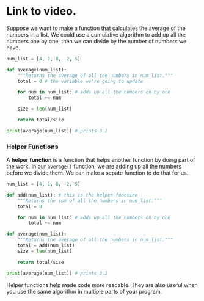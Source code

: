# Link to video.

Suppose we want to make a function that calculates the average of the numbers in a list. We could use a cumulative algorithm to add up all the numbers one by one, then we can divide by the number of numbers we have.

```python
num_list = [4, 1, 8, -2, 5]

def average(num_list):
    """Returns the average of all the numbers in num_list."""
    total = 0 # the variable we're going to update

    for num in num_list: # adds up all the numbers on by one
        total += num

    size = len(num_list)

    return total/size

print(average(num_list)) # prints 3.2
```

### Helper Functions

A **helper function** is a function that helps another function by doing part of the work. In our `average()` function, we are adding up all the numbers before we divide them. We can make a sepate function to do that for us.

```python
num_list = [4, 1, 8, -2, 5]

def add(num_list): # this is the helper function
    """Returns the sum of all the numbers in num_list."""
    total = 0

    for num in num_list: # adds up all the numbers on by one
        total += num

def average(num_list):
    """Returns the average of all the numbers in num_list."""
    total = add(num_list)
    size = len(num_list)

    return total/size

print(average(num_list)) # prints 3.2
```

Helper functions help made code more readable. They are also useful when you use the same algorithm in multiple parts of your program.

